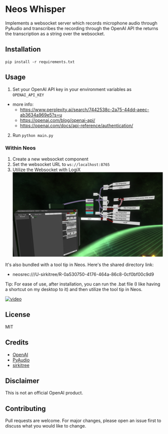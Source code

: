 # Neos Whisper
Implements a websocket server which records microphone audio through PyAudio and transcribes the recording through the OpenAI API the returns the transcription as a string over the websocket.

## Installation
`pip install -r requirements.txt`

## Usage
1. Set your OpenAI API key in your environment variables as `OPENAI_API_KEY`
  * more info: 
    * https://www.perplexity.ai/search/7442538c-2a75-44dd-aeec-ab3634a969e5?s=u
    * https://openai.com/blog/openai-api/
    * https://openai.com/docs/api-reference/authentication/
2. Run `python main.py`

### Within Neos
1. Create a new websocket component
2. Set the websocket URL to `ws://localhost:8765`
3. Utilize the Websocket with LogiX
 ![logix screenshot](./2023-04-10%2018.55.42.jpg)

It's also bundled with a tool tip in Neos. Here's the shared directory link:
- neosrec:///U-sirkitree/R-0a530750-4176-464a-86c8-0cf0bf00c9d9

Tip: For ease of use, after installation, you can run the .bat file (I like having a shortcut on my desktop to it) and then utilize the tool tip in Neos.

[![video](https://img.youtube.com/vi/ORFDu8uGiIQ/0.jpg)](https://www.youtube.com/watch?v=ORFDu8uGiIQ)

## License
MIT

## Credits
- [OpenAI](https://openai.com/)
- [PyAudio](https://people.csail.mit.edu/hubert/pyaudio/)
- [sirkitree](https://sirkitree.net/)

## Disclaimer
This is not an official OpenAI product.

## Contributing
Pull requests are welcome. For major changes, please open an issue first to discuss what you would like to change.

